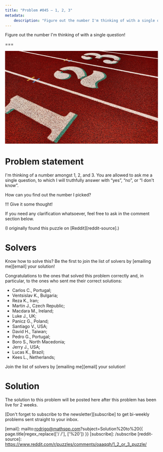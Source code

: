 ```yaml
---
title: "Problem #045 – 1, 2, 3"
metadata:
    description: "Figure out the number I'm thinking of with a single question!"
---
```


Figure out the number I'm thinking of with a single question!

===

![The numbers 1, 2, and 3, in a picture.](thumbnail.png "Cropped from a photograph by Charlie Wollborg on Unsplash.")

# Problem statement

I'm thinking of a number amongst 1, 2, and 3.
You are allowed to ask me a single question, to which I will truthfully answer
with “yes”, “no”, or “I don't know”.

How can you find out the number I picked?

!!! Give it some thought!

If you need any clarification whatsoever, feel free to ask in the comment section below.

(I originally found this puzzle on [Reddit][reddit-source].)


# Solvers

Know how to solve this?
Be the first to join the list of solvers by [emailing me][email] your solution!


Congratulations to the ones that solved this problem correctly and, in particular, to the ones
who sent me their correct solutions:

 - Carlos C., Portugal;
 - Ventsislav K., Bulgaria;
 - Reza K., Iran;
 - Martin J., Czech Republic;
 - Macdara M., Ireland;
 - Luke J., UK;
 - Panicz G., Poland;
 - Santiago V., USA;
 - David H., Taiwan;
 - Pedro G., Portugal;
 - Boro S., North Macedonia;
 - Jerry J., USA;
 - Lucas K., Brazil;
 - Kees L., Netherlands;

Join the list of solvers by [emailing me][email] your solution!


# Solution

The solution to this problem will be posted here after this problem has been live for 2 weeks.

[Don't forget to subscribe to the newsletter][subscribe] to get bi-weekly
problems sent straight to your inbox.

[email]: mailto:rodrigo@mathspp.com?subject=Solution%20to%20{{ page.title|regex_replace(['/ /'], ['%20']) }}
[subscribe]: /subscribe
[reddit-source]: https://www.reddit.com/r/puzzles/comments/oaaqqh/1_2_or_3_puzzle/
